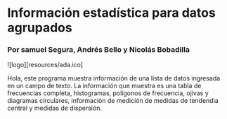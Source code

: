 # Información estadística para datos agrupados
### Por samuel Segura, Andrés Bello y Nicolás Bobadilla

![logo][resources/ada.ico]

Hola,  este programa muestra información de una lista de datos ingresada en un campo de texto. La información que muestra es una tabla de frecuencias completa, histogramas, polígonos de frecuencia, ojivas y diagramas circulares, información de medición de medidas de tendendia central y medidas de dispersión.